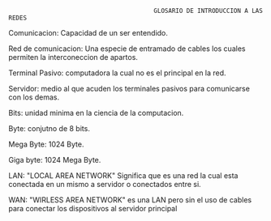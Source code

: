                                             GLOSARIO DE INTRODUCCION A LAS REDES 

Comunicacion: Capacidad de un ser entendido.

Red de comunicacion: Una especie de entramado de cables los cuales permiten la interconeccion de apartos.

Terminal Pasivo: computadora la cual no es el principal en la red.

Servidor: medio al que acuden los terminales pasivos para comunicarse con los demas.

Bits: unidad minima en la ciencia de la computacion.

Byte: conjutno de 8 bits.

Mega Byte: 1024 Byte.

Giga byte: 1024 Mega Byte.

LAN: "LOCAL AREA NETWORK" Significa que es una red la cual esta conectada en un mismo a servidor o conectados entre si.

WAN: "WIRLESS AREA NETWORK" es una LAN pero sin el uso de cables para conectar los dispositivos al servidor principal 